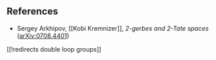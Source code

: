 

## References

* Sergey Arkhipov, [[Kobi Kremnizer]], _2-gerbes and 2-Tate spaces_ ([arXiv:0708.4401](http://arxiv.org/abs/0708.4401))

[[!redirects double loop groups]]